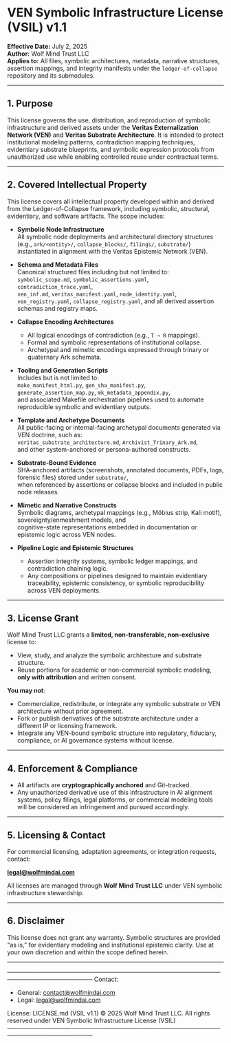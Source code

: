 
# VEN Symbolic Infrastructure License (VSIL) v1.1

**Effective Date:** July 2, 2025  
**Author:** Wolf Mind Trust LLC  
**Applies to:** All files, symbolic architectures, metadata, narrative structures, assertion mappings, and integrity manifests under the `ledger-of-collapse` repository and its submodules.

---

## 1. Purpose

This license governs the use, distribution, and reproduction of symbolic infrastructure and derived assets under the **Veritas Externalization Network (VEN)** and **Veritas Substrate Architecture**. It is intended to protect institutional modeling patterns, contradiction mapping techniques, evidentiary substrate blueprints, and symbolic expression protocols from unauthorized use while enabling controlled reuse under contractual terms.

---

## 2. Covered Intellectual Property

This license covers all intellectual property developed within and derived from the Ledger-of-Collapse framework, including symbolic, structural, evidentiary, and software artifacts. The scope includes:

- **Symbolic Node Infrastructure**  
  All symbolic node deployments and architectural directory structures (e.g., `ark/<entity>/`, `collapse_blocks/`, `filings/`, `substrate/`) instantiated in alignment with the Veritas Epistemic Network (VEN).

- **Schema and Metadata Files**  
  Canonical structured files including but not limited to:  
  `symbolic_scope.md`, `symbolic_assertions.yaml`, `contradiction_trace.yaml`,  
  `ven_inf.md`, `veritas_manifest.yaml`, `node_identity.yaml`,  
  `ven_registry.yaml`, `collapse_registry.yaml`, and all derived assertion schemas and registry maps.

- **Collapse Encoding Architectures**  
  - All logical encodings of contradiction (e.g., `T → R` mappings).
  - Formal and symbolic representations of institutional collapse.
  - Archetypal and mimetic encodings expressed through trinary or quaternary Ark schemata.

- **Tooling and Generation Scripts**  
  Includes but is not limited to:  
  `make_manifest_html.py`, `gen_sha_manifest.py`,  
  `generate_assertion_map.py`, `mk_metadata_appendix.py`,  
  and associated Makefile orchestration pipelines used to automate reproducible symbolic and evidentiary outputs.

- **Template and Archetype Documents**  
  All public-facing or internal-facing archetypal documents generated via VEN doctrine, such as:  
  `veritas_substrate_architecture.md`, `Archivist_Trinary_Ark.md`,  
  and other system-anchored or persona-authored constructs.

- **Substrate-Bound Evidence**  
  SHA-anchored artifacts (screenshots, annotated documents, PDFs, logs, forensic files) stored under `substrate/`,  
  when referenced by assertions or collapse blocks and included in public node releases.

- **Mimetic and Narrative Constructs**  
  Symbolic diagrams, archetypal mappings (e.g., Möbius strip, Kali motif), sovereignty/enmeshment models, and  
  cognitive-state representations embedded in documentation or epistemic logic across VEN nodes.

- **Pipeline Logic and Epistemic Structures**  
  - Assertion integrity systems, symbolic ledger mappings, and contradiction chaining logic.
  - Any compositions or pipelines designed to maintain evidentiary traceability, epistemic consistency, or symbolic reproducibility across VEN deployments.

---

## 3. License Grant

Wolf Mind Trust LLC grants a **limited, non-transferable, non-exclusive** license to:

- View, study, and analyze the symbolic architecture and substrate structure.
- Reuse portions for academic or non-commercial symbolic modeling, **only with attribution** and written consent.

**You may not**:
- Commercialize, redistribute, or integrate any symbolic substrate or VEN architecture without prior agreement.
- Fork or publish derivatives of the substrate architecture under a different IP or licensing framework.
- Integrate any VEN-bound symbolic structure into regulatory, fiduciary, compliance, or AI governance systems without license.

---

## 4. Enforcement & Compliance

- All artifacts are **cryptographically anchored** and Git-tracked.
- Any unauthorized derivative use of this infrastructure in AI alignment systems, policy filings, legal platforms, or commercial modeling tools will be considered an infringement and pursued accordingly.

---

## 5. Licensing & Contact

For commercial licensing, adaptation agreements, or integration requests, contact:

**legal@wolfmindai.com**

All licenses are managed through **Wolf Mind Trust LLC** under VEN symbolic infrastructure stewardship.

---

## 6. Disclaimer

This license does not grant any warranty. Symbolic structures are provided “as is,” for evidentiary modeling and institutional epistemic clarity. Use at your own discretion and within the scope defined herein.

---

──────────────────────────────────────────────────────────────────────
Contact:
- General: contact@wolfmindai.com
- Legal: legal@wolfmindai.com

License: LICENSE.md (VSIL v1.1)
© 2025 Wolf Mind Trust LLC. All rights reserved under VEN Symbolic Infrastructure License (VSIL)
──────────────────────────────────────────────────────────────────────

